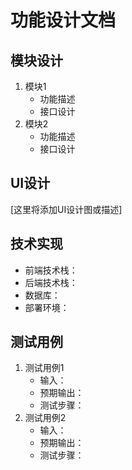 # 功能设计文档

## 模块设计
1. 模块1
   - 功能描述
   - 接口设计
2. 模块2
   - 功能描述
   - 接口设计

## UI设计
[这里将添加UI设计图或描述]

## 技术实现
- 前端技术栈：
- 后端技术栈：
- 数据库：
- 部署环境：

## 测试用例
1. 测试用例1
   - 输入：
   - 预期输出：
   - 测试步骤：
2. 测试用例2
   - 输入：
   - 预期输出：
   - 测试步骤：
